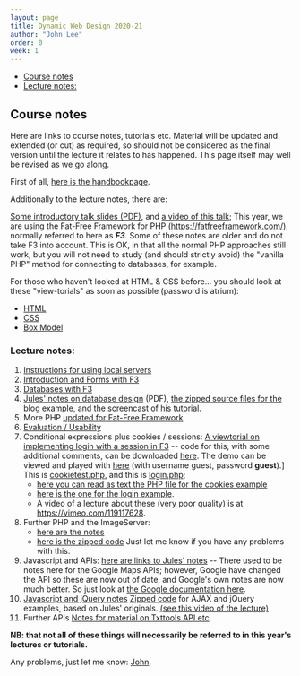 ```yaml
---
layout: page
title: Dynamic Web Design 2020-21
author: "John Lee"
order: 0
week: 1
---
```


-   [Course notes](#course-notes)
-   [Lecture notes:](#lecture-notes)

## Course notes

Here are links to course notes, tutorials etc. Material will be updated and extended (or cut) as required, so should not be considered as the final version until the lecture it relates to has happened. This page itself may well be revised as we go along.

First of all, [here is the handbookpage](http://digital.eca.ed.ac.uk/ddmhandbook/category/dynamic-web-design-p00177/).

Additionally to the lecture notes, there are:

[Some introductory talk slides (PDF)](pdf/DWD-intro14.pdf), and [a video of this talk](https://vimeo.com/125231197); This year, we are using the Fat-Free Framework for PHP (<https://fatfreeframework.com/>), normally referred to here as **_F3_**. Some of these notes are older and do not take F3 into account. This is OK, in that all the normal PHP approaches still work, but you will not need to study (and should strictly avoid) the "vanilla PHP" method for connecting to databases, for example.

For those who haven't looked at HTML & CSS before... you should look at these "view-torials" as soon as possible (password is atrium):

-   [HTML](https://vimeo.com/109699027)
-   [CSS](https://vimeo.com/110455453)
-   [Box Model](https://vimeo.com/111536732)

### Lecture notes:

1.  [Instructions for using local servers](additional.html)
2.  [Introduction and Forms with F3](IntroAndFormsWithF3.html "Intro and Forms")
3.  [Databases with F3](DatabasesWithF3.html "DBs with PHP")
4.  [Jules' notes on database design](pdf/jr_DWD_dbdesign.pdf) (PDF), [the zipped source files for the blog example](zip/jr_blog2.zip), and [the screencast of his tutorial](https://vimeo.com/85351919).
5.  More PHP [updated for Fat-Free Framework](conditionalsPHP+F3.html)
6.  [Evaluation / Usability](EvaluationNotes.html)
7.  Conditional expressions plus cookies / sessions: [A viewtorial on implementing login with a session in F3](https://vid-linker-dev.eca.ed.ac.uk/linker.html?v=1_b1dg98o6%7C1_ztas5fkg%7C32599141%7C2010292&p=0&cv=1_b1dg98o6%7C1_ztas5fkg%7C32599141%7C2010292&cp=0)
    \-- code for this, with some additional comments, can be downloaded
    [here](https://github.com/Edinburgh-College-of-Art/dynamic-web-design/releases/download/0.1.0/FFF-SimpleExample.zip). The demo can be viewed and played
    with [here](https://playground.eca.ed.ac.uk/~jlee/fatfree/FFF-SimpleExampleS/)
    (with username guest, password **guest**).] This is [cookietest.php](http://playground.eca.ed.ac.uk/~jlee/test/cookietest.php), and this is [login.php](http://playground.eca.ed.ac.uk/~jlee/test/login.php);
    - [here you can read as text the PHP file for the cookies example](php/cookietest.txt)
    - [here is the one for the login example](php/login.txt).
    - A video of a lecture about these (very poor quality) is at <https://vimeo.com/119117628>.
8.  Further PHP and the ImageServer:
    -   [here are the notes](PHP-F3-ImageServer.html)
    -   [here is the zipped code](https://github.com/Edinburgh-College-of-Art/dynamic-web-design/releases/download/0.1.0/FFF-ImageServer.zip) Just let me know if you have any problems with this.
9.  Javascript and APIs: [here are links to Jules' notes](http://ddm.ace.ed.ac.uk/dynamic/apiflickr.html) --
     There used to be notes here for the Google Maps APIs; however, Google have changed the API so these are now out of date, and Google's own notes are now much better. So just look at [the Google documentation here](https://developers.google.com/maps/documentation/javascript/).
10. [Javascript and jQuery notes](DWD-JS-jQ-notes.html)
    [Zipped code](zip/AJAX.zip) for AJAX and jQuery examples, based on
    Jules' originals. [(see this video of the lecture)](https://vimeo.com/121459052>.)
11. Further APIs [Notes for material on Txttools API etc](APInotesJL.html).

**NB: that not all of these things will necessarily be referred to in
this year's lectures or tutorials.**

Any problems, just let me know: [John](mailto:J.Lee@ed.ac.uk).
